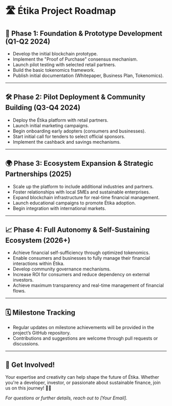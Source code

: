 # 🛣️ Étika Project Roadmap

## 🚀 **Phase 1: Foundation & Prototype Development (Q1-Q2 2024)**  
- Develop the initial blockchain prototype.  
- Implement the "Proof of Purchase" consensus mechanism.  
- Launch pilot testing with selected retail partners.  
- Build the basic tokenomics framework.  
- Publish initial documentation (Whitepaper, Business Plan, Tokenomics).  

---

## 🛠️ **Phase 2: Pilot Deployment & Community Building (Q3-Q4 2024)**  
- Deploy the Étika platform with retail partners.  
- Launch initial marketing campaigns.  
- Begin onboarding early adopters (consumers and businesses).  
- Start initial call for tenders to select official sponsors.  
- Implement the cashback and savings mechanisms.  

---

## 🌍 **Phase 3: Ecosystem Expansion & Strategic Partnerships (2025)**  
- Scale up the platform to include additional industries and partners.  
- Foster relationships with local SMEs and sustainable enterprises.  
- Expand blockchain infrastructure for real-time financial management.  
- Launch educational campaigns to promote Étika adoption.  
- Begin integration with international markets.  

---

## 📈 **Phase 4: Full Autonomy & Self-Sustaining Ecosystem (2026+)**  
- Achieve financial self-sufficiency through optimized tokenomics.  
- Enable consumers and businesses to fully manage their financial interactions within Étika.  
- Develop community governance mechanisms.  
- Increase ROI for consumers and reduce dependency on external investors.  
- Achieve maximum transparency and real-time management of financial flows.  

---

## 🗓️ **Milestone Tracking**  
- Regular updates on milestone achievements will be provided in the project’s GitHub repository.  
- Contributions and suggestions are welcome through pull requests or discussions.  

---

## 📣 **Get Involved!**  
Your expertise and creativity can help shape the future of Étika. Whether you're a developer, investor, or passionate about sustainable finance, join us on this journey! 🚀✨  

*For questions or further details, reach out to [Your Email].*
